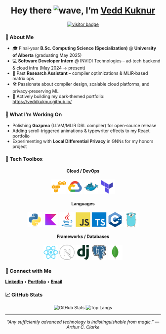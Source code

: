 <!-- GitHub Profile README – Vedd Kuknur -->

<h1 align="center">
  Hey&nbsp;there&nbsp;<img src="https://raw.githubusercontent.com/veddkuknur/veddkuknur/main/assets/wave.gif" width="30" alt="wave">, I’m
  <a href="https://github.com/Veddkuknur">Vedd Kuknur</a>
</h1>

<p align="center">
  <a href="https://visitor-badge.laobi.icu/badge?page_id=Veddkuknur.Veddkuknur" target="_blank">
    <img src="https://visitor-badge.laobi.icu/badge?page_id=Veddkuknur.Veddkuknur" alt="visitor badge">
  </a>
</p>

### 👋 About Me

- 🎓 Final‑year **B.Sc. Computing Science (Specialization)** @ **University of Alberta** (graduating May 2025)  
- 💻 **Software Developer Intern** @ INVIDI Technologies – ad‑tech backend & cloud infra (May 2024 → present)  
- 🔬 Past **Research Assistant** – compiler optimizations & MLIR‑based matrix ops  
- 🛠️ Passionate about compiler design, scalable cloud platforms, and privacy‑preserving ML  
- 🚀 Actively building my dark‑themed portfolio: <https://veddkuknur.github.io/>

### 🌱 What I’m Working On

- Polishing **Gazprea** (LLVM/MLIR DSL compiler) for open‑source release  
- Adding scroll‑triggered animations & typewriter effects to my React portfolio  
- Experimenting with **Local Differential Privacy** in GNNs for my honors project

### 🧰 Tech Toolbox

<div align="center">

#### Cloud / DevOps
<a><img width="48" src="https://raw.githubusercontent.com/devicons/devicon/master/icons/amazonwebservices/amazonwebservices-original.svg" alt="AWS"></a>
<a><img width="48" src="https://raw.githubusercontent.com/devicons/devicon/master/icons/googlecloud/googlecloud-original.svg"       alt="GCP"></a>
<a><img width="48" src="https://raw.githubusercontent.com/devicons/devicon/master/icons/docker/docker-original.svg"                alt="Docker"></a>
<a><img width="48" src="https://raw.githubusercontent.com/devicons/devicon/master/icons/terraform/terraform-original.svg"          alt="Terraform"></a>

#### Languages
<a><img width="48" src="https://raw.githubusercontent.com/devicons/devicon/master/icons/python/python-original.svg"                 alt="Python"></a>
<a><img width="48" src="https://raw.githubusercontent.com/devicons/devicon/master/icons/kotlin/kotlin-original.svg"                 alt="Kotlin"></a>
<a><img width="48" src="https://raw.githubusercontent.com/devicons/devicon/master/icons/java/java-original.svg"                     alt="Java"></a>
<a><img width="48" src="https://raw.githubusercontent.com/devicons/devicon/master/icons/javascript/javascript-original.svg"         alt="JavaScript"></a>
<a><img width="48" src="https://raw.githubusercontent.com/devicons/devicon/master/icons/typescript/typescript-original.svg"         alt="TypeScript"></a>
<a><img width="48" src="https://raw.githubusercontent.com/devicons/devicon/master/icons/cplusplus/cplusplus-original.svg"           alt="C++"></a>
<a><img width="48" src="https://raw.githubusercontent.com/devicons/devicon/master/icons/go/go-original.svg"                         alt="Go"></a>

#### Frameworks / Databases
<a><img width="48" src="https://raw.githubusercontent.com/devicons/devicon/master/icons/react/react-original.svg"                   alt="React"></a>
<a><img width="48" src="https://raw.githubusercontent.com/devicons/devicon/master/icons/nextjs/nextjs-line.svg"                    alt="Next.js"></a>
<a><img width="48" src="https://raw.githubusercontent.com/devicons/devicon/master/icons/django/django-plain.svg"                    alt="Django"></a>
<a><img width="48" src="https://raw.githubusercontent.com/devicons/devicon/master/icons/postgresql/postgresql-original.svg"         alt="PostgreSQL"></a>
<a><img width="48" src="https://raw.githubusercontent.com/devicons/devicon/master/icons/mongodb/mongodb-original.svg"               alt="MongoDB"></a>

</div>

### 🤝 Connect with Me

<p align="left">
  <a href="https://www.linkedin.com/in/veddkuknur/"><strong>LinkedIn</strong></a> •
  <a href="https://veddkuknur.github.io/"><strong>Portfolio</strong></a> •
  <a href="mailto:ved.kuknur@gmail.com"><strong>Email</strong></a>
</p>

### 📈 GitHub Stats

<p align="center">
  <img src="https://github-readme-stats.vercel.app/api?username=Veddkuknur&show_icons=true&theme=transparent&hide_border=true"  alt="GitHub Stats">
  <img src="https://github-readme-stats.vercel.app/api/top-langs/?username=Veddkuknur&layout=compact&theme=transparent&hide_border=true" alt="Top Langs">
</p>

---

<p align="center">
  <em>“Any sufficiently advanced technology is indistinguishable from magic.” — Arthur&nbsp;C.&nbsp;Clarke</em>
</p>

